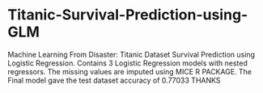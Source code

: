 # Titanic-Survival-Prediction-using-GLM
Machine Learning From Disaster: Titanic Dataset Survival Prediction using Logistic Regression.
Contains 3 Logistic Regression models with nested regressors.
The missing values are imputed using MICE R PACKAGE.
The Final model gave the test dataset accuracy of 0.77033
THANKS
